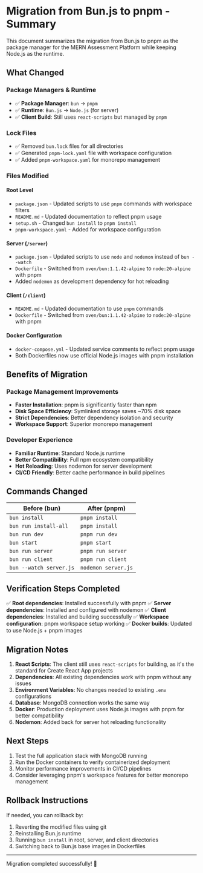 # Migration from Bun.js to pnpm - Summary

This document summarizes the migration from Bun.js to pnpm as the package manager for the MERN Assessment Platform while keeping Node.js as the runtime.

## What Changed

### Package Managers & Runtime
- ✅ **Package Manager**: `bun` → `pnpm`
- ✅ **Runtime**: `Bun.js` → `Node.js` (for server)
- ✅ **Client Build**: Still uses `react-scripts` but managed by `pnpm`

### Lock Files
- ✅ Removed `bun.lock` files for all directories
- ✅ Generated `pnpm-lock.yaml` file with workspace configuration
- ✅ Added `pnpm-workspace.yaml` for monorepo management

### Files Modified

#### Root Level
- `package.json` - Updated scripts to use `pnpm` commands with workspace filters
- `README.md` - Updated documentation to reflect pnpm usage
- `setup.sh` - Changed `bun install` to `pnpm install`
- `pnpm-workspace.yaml` - Added for workspace configuration

#### Server (`/server`)
- `package.json` - Updated scripts to use `node` and `nodemon` instead of `bun --watch`
- `Dockerfile` - Switched from `oven/bun:1.1.42-alpine` to `node:20-alpine` with pnpm
- Added `nodemon` as development dependency for hot reloading

#### Client (`/client`)
- `README.md` - Updated documentation to use `pnpm` commands
- `Dockerfile` - Switched from `oven/bun:1.1.42-alpine` to `node:20-alpine` with pnpm

#### Docker Configuration
- `docker-compose.yml` - Updated service comments to reflect pnpm usage
- Both Dockerfiles now use official Node.js images with pnpm installation

## Benefits of Migration

### Package Management Improvements
- **Faster Installation**: pnpm is significantly faster than npm
- **Disk Space Efficiency**: Symlinked storage saves ~70% disk space
- **Strict Dependencies**: Better dependency isolation and security
- **Workspace Support**: Superior monorepo management

### Developer Experience
- **Familiar Runtime**: Standard Node.js runtime
- **Better Compatibility**: Full npm ecosystem compatibility
- **Hot Reloading**: Uses nodemon for server development
- **CI/CD Friendly**: Better cache performance in build pipelines

## Commands Changed

| Before (bun) | After (pnpm) |
|--------------|--------------|
| `bun install` | `pnpm install` |
| `bun run install-all` | `pnpm install` |
| `bun run dev` | `pnpm run dev` |
| `bun start` | `pnpm start` |
| `bun run server` | `pnpm run server` |
| `bun run client` | `pnpm run client` |
| `bun --watch server.js` | `nodemon server.js` |

## Verification Steps Completed

✅ **Root dependencies**: Installed successfully with pnpm
✅ **Server dependencies**: Installed and configured with nodemon
✅ **Client dependencies**: Installed and building successfully
✅ **Workspace configuration**: pnpm workspace setup working
✅ **Docker builds**: Updated to use Node.js + pnpm images

## Migration Notes

1. **React Scripts**: The client still uses `react-scripts` for building, as it's the standard for Create React App projects
2. **Dependencies**: All existing dependencies work with pnpm without any issues
3. **Environment Variables**: No changes needed to existing `.env` configurations
4. **Database**: MongoDB connection works the same way
5. **Docker**: Production deployment uses Node.js images with pnpm for better compatibility
6. **Nodemon**: Added back for server hot reloading functionality

## Next Steps

1. Test the full application stack with MongoDB running
2. Run the Docker containers to verify containerized deployment
3. Monitor performance improvements in CI/CD pipelines
4. Consider leveraging pnpm's workspace features for better monorepo management

## Rollback Instructions

If needed, you can rollback by:
1. Reverting the modified files using git
2. Reinstalling Bun.js runtime
3. Running `bun install` in root, server, and client directories
4. Switching back to Bun.js base images in Dockerfiles

---

Migration completed successfully! 🎉